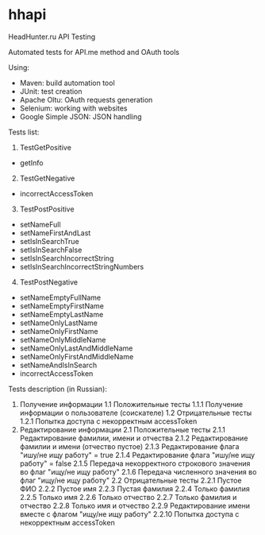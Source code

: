 # hhapi
HeadHunter.ru API Testing

Automated tests for API.me method and OAuth tools

Using:
- Maven: build automation tool
- JUnit: test creation
- Apache Oltu: OAuth requests generation
- Selenium: working with websites
- Google Simple JSON: JSON handling

Tests list:
1) TestGetPositive
- getInfo
2) TestGetNegative
- incorrectAccessToken
3) TestPostPositive
- setNameFull
- setNameFirstAndLast
- setIsInSearchTrue
- setIsInSearchFalse
- setIsInSearchIncorrectString
- setIsInSearchIncorrectStringNumbers
4) TestPostNegative
- setNameEmptyFullName
- setNameEmptyFirstName
- setNameEmptyLastName
- setNameOnlyLastName
- setNameOnlyFirstName
- setNameOnlyMiddleName
- setNameOnlyLastAndMiddleName
- setNameOnlyFirstAndMiddleName
- setNameAndIsInSearch
- incorrectAccessToken

Tests description (in Russian):
1. Получение информации
        1.1 Положительные тесты
          1.1.1 Получение информации о пользователе (соискателе)
        1.2 Отрицательные тесты
          1.2.1 Попытка доступа с некорректным accessToken
2. Редактирование информации
        2.1 Положительные тесты
          2.1.1 Редактирование фамилии, имени и отчества
          2.1.2 Редактирование фамилии и имени (отчество пустое)
          2.1.3 Редактирование флага "ишу/не ищу работу" = true
          2.1.4 Редактирование флага "ишу/не ищу работу" = false
          2.1.5 Передача некорректного строкового значения во флаг "ищу/не ищу работу"
          2.1.6 Передача численного значения во флаг "ищу/не ищу работу"
        2.2 Отрицательные тесты
          2.2.1 Пустое ФИО
          2.2.2 Пустое имя
          2.2.3 Пустая фамилия
          2.2.4 Только фамилия
          2.2.5 Только имя
          2.2.6 Только отчество
          2.2.7 Только фамилия и отчество
          2.2.8 Только имя и отчество
          2.2.9 Редактирование имени вместе с флагом "ищу/не ищу работу"
          2.2.10 Попытка доступа с некорректным accessToken
